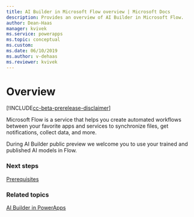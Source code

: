 ```yaml
---
title: AI Builder in Microsoft Flow overview | Microsoft Docs
description: Provides an overview of AI Builder in Microsoft Flow.
author: Dean-Haas
manager: kvivek
ms.service: powerapps
ms.topic: conceptual
ms.custom: 
ms.date: 06/10/2019
ms.author: v-dehaas
ms.reviewer: kvivek
---
```


# Overview

[!INCLUDE[cc-beta-prerelease-disclaimer](./includes/cc-beta-prerelease-disclaimer.md)]

Microsoft Flow is a service that helps you create automated workflows between your favorite apps and services to synchronize files, get notifications, collect data, and more.

During AI Builder public preview we welcome you to use your trained and published AI models in Flow.

### Next steps
[Prerequisites](ai-builder-in-flow-prereq.md)

### Related topics
[AI Builder in PowerApps](ai-builder-in-powerapps-overview.md)
